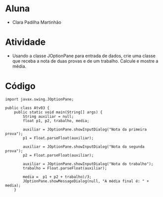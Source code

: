 # Aluna
- Clara Padilha Martinhão

# Atividade
- Usando a classe JOptionPane para entrada de dados, crie uma classe que receba a nota de
duas provas e de um trabalho. Calcule e mostre a média.

# Código

```
import javax.swing.JOptionPane;

public class Atv03 { 
    public static void main(String[] args) { 
        String auxiliar = null;   
        float p1, p2, trabalho, media;    

        auxiliar = JOptionPane.showInputDialog("Nota da primeira prova");  
        p1 = Float.parseFloat(auxiliar);  

        auxiliar = JOptionPane.showInputDialog("Nota da segunda prova");
        p2 = Float.parseFloat(auxiliar);
        
        auxiliar = JOptionPane.showInputDialog("Nota do trabalho");
        trabalho = Float.parseFloat(auxiliar);

        media =  p1 + p2 + trabalho)/3; 
        JOptionPane.showMessageDialog(null, "A média final é: " + media);
    }

```
